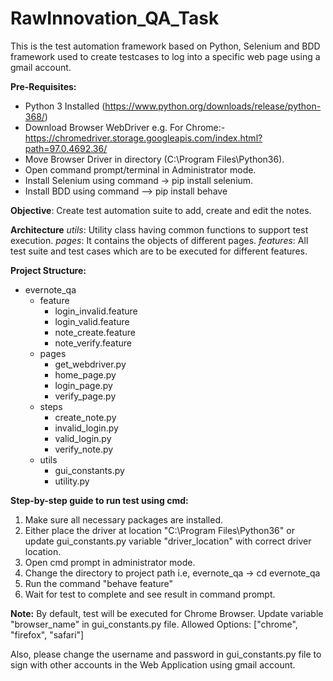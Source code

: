 # RawInnovation_QA_Task
This is the test automation framework based on Python, Selenium and BDD framework used to create testcases to log into a specific web page using a gmail account.

**Pre-Requisites:**

- Python 3 Installed (https://www.python.org/downloads/release/python-368/)
- Download Browser WebDriver e.g. For Chrome:- https://chromedriver.storage.googleapis.com/index.html?path=97.0.4692.36/
- Move Browser Driver in directory (C:\Program Files\Python36).
- Open command prompt/terminal in Administrator mode.
- Install Selenium using command -> pip install selenium.
- Install BDD using command --> pip install behave

**Objective**: Create test automation suite to add, create and edit the notes.

**Architecture** 
_utils_: Utility class having common functions to support test execution.
_pages_: It contains the objects of different pages.
_features_: All test suite and test cases which are to be executed for different features.

**Project Structure:** 
   * evernote_qa
       * feature
          * login_invalid.feature
          * login_valid.feature
          * note_create.feature
          * note_verify.feature
       * pages
          * get_webdriver.py
          * home_page.py
          * login_page.py
          * verify_page.py
       * steps
          * create_note.py
          * invalid_login.py
          * valid_login.py
          * verify_note.py
      * utils
          * gui_constants.py
          * utility.py

**Step-by-step guide to run test using cmd:**
1. Make sure all necessary packages are installed.
2. Either place the driver at location "C:\Program Files\Python36" or update gui_constants.py variable "driver_location" with correct driver location.
3. Open cmd prompt in administrator mode.
4. Change the directory to project path i.e, evernote_qa -> cd evernote_qa
5. Run the command "behave feature\"
6. Wait for test to complete and see result in command prompt.

**Note:** By default, test will be executed for Chrome Browser. Update variable "browser_name" in gui_constants.py file. Allowed Options: ["chrome", "firefox", "safari"]   

Also, please change the username and password in gui_constants.py file to sign with other accounts in the Web Application using gmail account.
